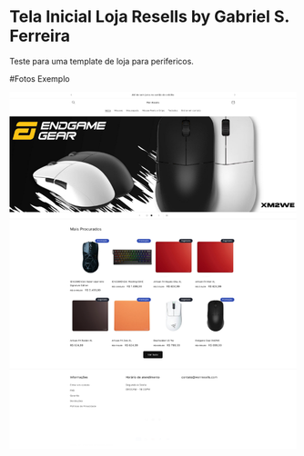 # Tela Inicial Loja Resells by Gabriel S. Ferreira
Teste para uma template de loja para perifericos.

#Fotos Exemplo

![Foto do Site](images/screenshot.png)